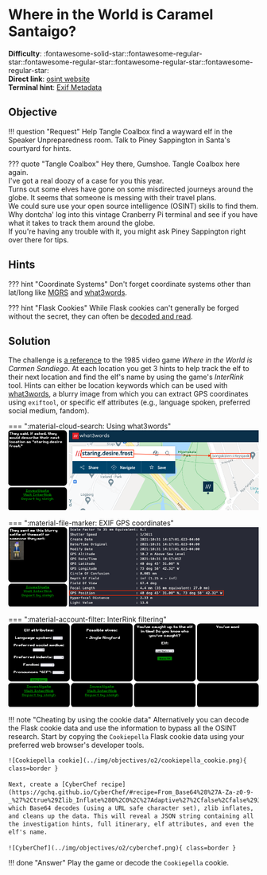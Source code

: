# Where in the World is Caramel Santaigo?

**Difficulty**: :fontawesome-solid-star::fontawesome-regular-star::fontawesome-regular-star::fontawesome-regular-star::fontawesome-regular-star:<br/>
**Direct link**: [osint website](https://caramel.kringlecastle.com?challenge=osint&id=fced6967-9a25-40fa-acd4-04a67888499e)<br/>
**Terminal hint**: [Exif Metadata](../hints/h2.md)


## Objective

!!! question "Request"
    Help Tangle Coalbox find a wayward elf in the Speaker Unpreparedness room. Talk to Piney Sappington in Santa's courtyard for hints.

??? quote "Tangle Coalbox"
    Hey there, Gumshoe. Tangle Coalbox here again.<br/>
    I've got a real doozy of a case for you this year.<br/>
    Turns out some elves have gone on some misdirected journeys around the globe. It seems that someone is messing with their travel plans.<br/>
    We could sure use your open source intelligence (OSINT) skills to find them.<br/>
    Why dontcha' log into this vintage Cranberry Pi terminal and see if you have what it takes to track them around the globe.<br/>
    If you're having any trouble with it, you might ask Piney Sappington right over there for tips.


## Hints

??? hint "Coordinate Systems"
    Don't forget coordinate systems other than lat/long like [MGRS](https://en.wikipedia.org/wiki/Military_Grid_Reference_System) and [what3words](https://what3words.com/).

??? hint "Flask Cookies"
    While Flask cookies can't generally be forged without the secret, they can often be [decoded and read](https://gist.github.com/chriselgee/b9f1861dd9b99a8c1ed30066b25ff80b).


## Solution

The challenge is [a reference](../easter_eggs.md#where-in-the-world-is-carmen-sandiego) to the 1985 video game *Where in the World is Carmen Sandiego*. At each location you get 3 hints to help track the elf to their next location and find the elf's name by using the game's *InterRink* tool. Hints can either be location keywords which can be used with [what3words](https://what3words.com/), a blurry image from which you can extract GPS coordinates using `exiftool`, or specific elf attributes (e.g., language spoken, preferred social medium, fandom).

=== ":material-cloud-search: Using what3words"
    ![what3words](../img/objectives/o2/what3words.png)

=== ":material-file-marker: EXIF GPS coordinates"
    ![Extract GPS coordinates using exiftool](../img/objectives/o2/gps_coords_from_exif.png)

=== ":material-account-filter: InterRink filtering"
    ![Filtering](../img/objectives/o2/filtering.png)


!!! note "Cheating by using the cookie data<span id="cookiepella"></span>"
    Alternatively you can decode the Flask cookie data and use the information to bypass all the OSINT research. Start by copying the `Cookiepella` Flask cookie data using your preferred web browser's developer tools.

    ![Cookiepella cookie](../img/objectives/o2/cookiepella_cookie.png){ class=border }

    Next, create a [CyberChef recipe](https://gchq.github.io/CyberChef/#recipe=From_Base64%28%27A-Za-z0-9-_%27%2Ctrue%29Zlib_Inflate%280%2C0%2C%27Adaptive%27%2Cfalse%2Cfalse%29JSON_Beautify%28%27%2520%2520%2520%2520%27%2Cfalse%29) which Base64 decodes (using a URL safe character set), zlib inflates, and cleans up the data. This will reveal a JSON string containing all the investigation hints, full itinerary, elf attributes, and even the elf's name.

    ![CyberChef](../img/objectives/o2/cyberchef.png){ class=border }

!!! done "Answer"
    Play the game or decode the `Cookiepella` cookie.
